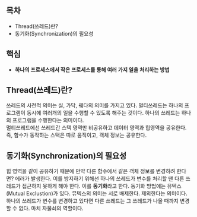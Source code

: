## 목차
- Thread(쓰레드)란?
- 동기화(Synchronization)의 필요성
## 핵심
- **하나의 프로세스에서 작은 프로세스를 통해 여러 가지 일을 처리하는 방법**

## Thread(쓰레드)란?
쓰레드의 사전적 의미는 실, 가닥, 꿰다의 의미를 가지고 있다. 멀티쓰레드는 하나의 프로그램이 동시에 여러개의 일을 수행할 수 있도록 해주는 것이다. 하나의 쓰레드는 하나의 프로그램을 수행한다는 의미이다.<br>
멀티쓰레드에선 쓰레드간 스택 영역만 비공유하고 데이터 영역과 힙영역을 공유한다. 즉, 함수가 동작하는 스택은 따로 움직이고, 객체 정보는 공유한다.

## 동기화(Synchronization)의 필요성
 힙 영역을 같이 공유하기 때문에 만약 다른 함수에서 같은 객체 정보를 변경하려 한다면? 에러가 발생한다. 이를 방지하기 위해선 하나의 쓰레드가 변수를 처리할 땐 다른 쓰레드가 접근하지 못하게 해야 한다. 이를 **동기화**라고 한다. 
 동기화 방법에는 뮤텍스(Mutual Exclustion)가 있다. 
 뮤텍스의 의미는 서로 배제한다. 제외한다는 의미이다. 하나의 쓰레드가 변수를 변경하고 있다면 다른 쓰레드는 그 쓰레드가 나올 때까지 변경할 수 없다. 마치 자물쇠의 역할이다. 
